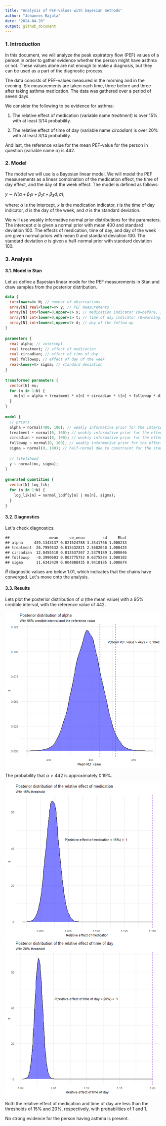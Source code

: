 ```yaml
---
title: "Analysis of PEF-values with bayesian methods"
author: "Johannes Rajala"
date: "2024-04-20"
output: github_document
---
```


### 1. Introduction

In this document, we will analyze the peak expiratory flow (PEF) values of a person in order to gather evidence whether the person might have asthma or not. These values alone are not enough to make a diagnosis, but they can be used as a part of the diagnostic process.

The data consists of PEF-values measured in the morning and in the evening. Six measurements are taken each time, three before and three after taking asthma medication. The data was gathered over a period of seven days. 




We consider the following to be evidence for asthma: 

1. The relative effect of medication (variable name $\textit{treatment}$) is over 15$\%$ with at least 3/14 probability.

2. The relative effect of time of day (variable name $\textit{circadian}$) is over 20$\%$ with at least 3/14 probability.

And last, the reference value for the mean PEF-value for the person in question (variable name $\alpha$) is 442.




### 2. Model

The model we will use is a Bayesian linear model. We will model the PEF measurements as a linear combination of the medication effect, the time of day effect, and the day of the week effect. The model is defined as follows:

$y \sim N(\alpha + \beta_1  x + \beta_2  t + \beta_3  d, \sigma)$,

where: $\alpha$ is the intercept, $x$ is the medication indicator, $t$ is the time of day indicator, $d$ is the day of the week, and $\sigma$ is the standard deviation.

We will use weakly informative normal prior distributions for the parameters. The intercept $\alpha$ is given a normal prior with mean 400 and standard deviation 100. The effects of medication, time of day, and day of the week are given normal priors with mean 0 and standard deviation 100. The standard deviation $\sigma$ is given a half-normal prior with standard deviation 100.

### 3. Analysis

#### 3.1. Model in Stan

Let us define a Bayesian linear mode for the PEF measurements in Stan and draw samples from the posterior distribution.


```stan
data {
  int<lower=0> N; // number of observations
  array[N] real<lower=0> y; // PEF measurements
  array[N] int<lower=0,upper=1> x; // medication indicator (0=before, 1=after)
  array[N] int<lower=0,upper=1> t; // time of day indicator (0=morning, 1=evening)
  array[N] int<lower=1,upper=7> d; // day of the follow-up
}

parameters {
  real alpha; // intercept
  real treatment; // effect of medication
  real circadian; // effect of time of day
  real followup; // effect of day of the week
  real<lower=0> sigma; // standard deviation
}

transformed parameters {
  vector[N] mu;
  for (n in 1:N) {
    mu[n] = alpha + treatment * x[n] + circadian * t[n] + followup * d[n];
  }
}

model {
  // priors
  alpha ~ normal(400, 100); // weakly informative prior for the intercept
  treatment ~ normal(0, 100); // weakly informative prior for the effect of medication
  circadian ~ normal(0, 100); // weakly informative prior for the effect of time of day
  followup ~ normal(0, 100); // weakly informative prior for the effect of day of the week
  sigma ~ normal(0, 100); // half-normal due to constraint for the standard deviation

  // likelihood
  y ~ normal(mu, sigma);
}

generated quantities {
  vector[N] log_lik;
  for (n in 1:N) {
    log_lik[n] = normal_lpdf(y[n] | mu[n], sigma);
  }
}
```



#### 3.2. Diagnostics

Let's check diagnostics.


```
##                  mean     se_mean        sd     Rhat
## alpha     439.1343137 0.021524788 3.3541766 1.000233
## treatment  26.7959532 0.013432821 2.5682040 1.000425
## circadian  12.0455510 0.013537367 2.5379189 1.000046
## followup   -0.3990603 0.003775752 0.6375284 1.000102
## sigma      11.6342429 0.004888435 0.9418185 1.000674
```

$\hat R$ diagnostic values are below 1.01, which indicates that the chains have converged. Let's move onto the analysis.

#### 3.3. Results

Lets plot the posterior distribution of $\alpha$ (the mean value) with a 95$\%$ credible interval, with the reference value of 442.

![plot of chunk unnamed-chunk-6](figure/unnamed-chunk-6-1.png)

The probability that $\alpha > 442$ is approximately 0.19$\%$.

![plot of chunk unnamed-chunk-7](figure/unnamed-chunk-7-1.png)![plot of chunk unnamed-chunk-7](figure/unnamed-chunk-7-2.png)

Both the relative effect of medication and time of day are less than the thresholds of 15$\%$ and 20$\%$, respectively, with probabilities of 1 and 1.

No strong evidence for the person having asthma is present.

